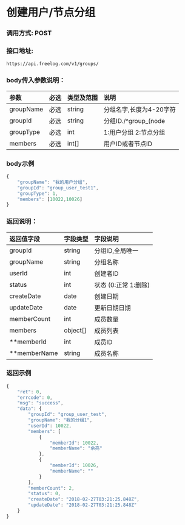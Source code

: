 # 创建用户/节点分组

### 调用方式: POST

### 接口地址:

```
https://api.freelog.com/v1/groups/
```

### body传入参数说明：

| 参数 | 必选 | 类型及范围 | 说明 |
| :--- | :--- | :--- | :--- |
|groupName|必选|string|分组名字,长度为4-20字符
|groupId|必选|string|分组ID./^group_(node|user)_[a-zA-Z0-9_]{4,20}$/|
|groupType|必选|int| 1:用户分组 2:节点分组|
|members|必选|int[]| 用户ID或者节点ID |


### body示例

```js
{
	"groupName": "我的用户分组",
	"groupId": "group_user_test1",
	"groupType": 1,
	"members": [10022,10026]
}
```

### 返回说明：

| 返回值字段 | 字段类型 | 字段说明 |
| :--- | :--- | :--- |
| groupId | string | 分组ID,全局唯一 |
| groupName | string | 分组名称 |
| userId | int | 创建者ID |
| status | int | 状态 (0:正常 1:删除) |
| createDate | date | 创建日期 |
| updateDate | date | 更新日期日期 |
| memberCount | int | 成员数量 |
| members | object[] | 成员列表 |
| **memberId | int | 成员ID |
| **memberName | string | 成员名称 |



### 返回示例

```js
{
    "ret": 0,
    "errcode": 0,
    "msg": "success",
    "data": {
        "groupId": "group_user_test",
        "groupName": "我的分组1",
        "userId": 10022,
        "members": [
            {
                "memberId": 10022,
                "memberName": "余亮"
            },
            {
                "memberId": 10026,
                "memberName": ""
            }
        ],
        "memberCount": 2,
        "status": 0,
        "createDate": "2018-02-27T03:21:25.848Z",
        "updateDate": "2018-02-27T03:21:25.848Z"
    }
}
```